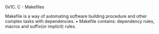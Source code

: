 0x1C. C - Makefiles


Makefile is a way of automating software building procedure and other complex tasks with dependencies. 
• Makefile contains: dependency rules, macros and suffix(or implicit) rules.
